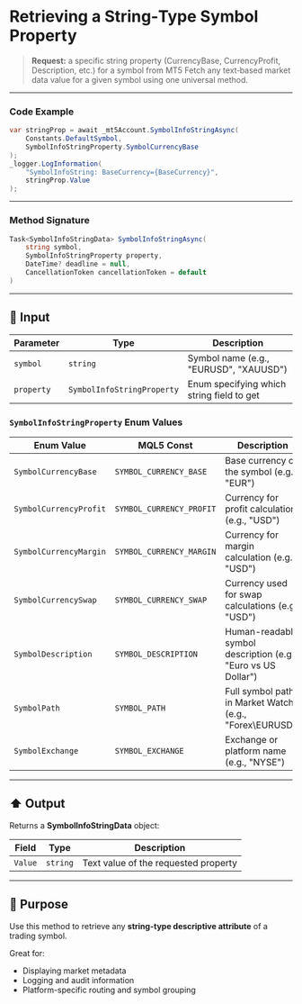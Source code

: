# Retrieving a String‑Type Symbol Property

> **Request:** a specific string property (CurrencyBase, CurrencyProfit, Description, etc.) for a symbol from MT5
> Fetch any text‑based market data value for a given symbol using one universal method.

---

### Code Example

```csharp
var stringProp = await _mt5Account.SymbolInfoStringAsync(
    Constants.DefaultSymbol,
    SymbolInfoStringProperty.SymbolCurrencyBase
);
_logger.LogInformation(
    "SymbolInfoString: BaseCurrency={BaseCurrency}",
    stringProp.Value
);
```

---

### Method Signature

```csharp
Task<SymbolInfoStringData> SymbolInfoStringAsync(
    string symbol,
    SymbolInfoStringProperty property,
    DateTime? deadline = null,
    CancellationToken cancellationToken = default
)
```

---

## 🔽 Input

| Parameter  | Type                       | Description                               |
| ---------- | -------------------------- | ----------------------------------------- |
| `symbol`   | `string`                   | Symbol name (e.g., "EURUSD", "XAUUSD")    |
| `property` | `SymbolInfoStringProperty` | Enum specifying which string field to get |

### `SymbolInfoStringProperty` Enum Values

| Enum Value             | MQL5 Const               | Description                                                   |
| ---------------------- | ------------------------ | ------------------------------------------------------------- |
| `SymbolCurrencyBase`   | `SYMBOL_CURRENCY_BASE`   | Base currency of the symbol (e.g., "EUR")                     |
| `SymbolCurrencyProfit` | `SYMBOL_CURRENCY_PROFIT` | Currency for profit calculation (e.g., "USD")                 |
| `SymbolCurrencyMargin` | `SYMBOL_CURRENCY_MARGIN` | Currency for margin calculation (e.g., "USD")                 |
| `SymbolCurrencySwap`   | `SYMBOL_CURRENCY_SWAP`   | Currency used for swap calculations (e.g., "USD")             |
| `SymbolDescription`    | `SYMBOL_DESCRIPTION`     | Human-readable symbol description (e.g., "Euro vs US Dollar") |
| `SymbolPath`           | `SYMBOL_PATH`            | Full symbol path in Market Watch (e.g., "Forex\EURUSD")       |
| `SymbolExchange`       | `SYMBOL_EXCHANGE`        | Exchange or platform name (e.g., "NYSE")                      |

---

## ⬆️ Output

Returns a **SymbolInfoStringData** object:

| Field   | Type     | Description                          |
| ------- | -------- | ------------------------------------ |
| `Value` | `string` | Text value of the requested property |

---

## 🎯 Purpose

Use this method to retrieve any **string-type descriptive attribute** of a trading symbol.

Great for:

* Displaying market metadata
* Logging and audit information
* Platform-specific routing and symbol grouping

